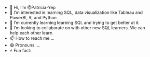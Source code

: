 - 👋 Hi, I’m @Patricia-Yep
- 👀 I’m interested in learning SQL, data visualization like Tableau and PowerBI, R, and Python
- 🌱 I’m currently learning learning SQL and trying to get better at it.  
- 💞️ I’m looking to collaborate on with other new SQL learners.  We can help each other learn.
- 📫 How to reach me ...
- 😄 Pronouns: ...
- ⚡ Fun fact: 

<!---
Patricia-Yep/Patricia-Yep is a ✨ special ✨ repository because its `README.md` (this file) appears on your GitHub profile.
You can click the Preview link to take a look at your changes.
--->
